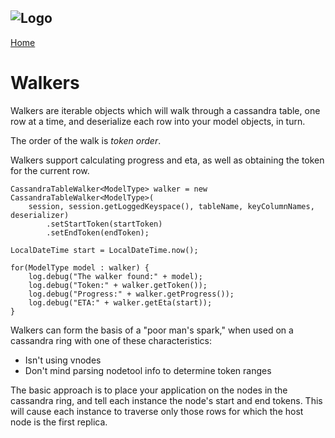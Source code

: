 ![Logo](https://www.clearcapital.com/wp-content/uploads/2015/02/Clear-Capital@2x.png)
--

[Home](README.md)

# Walkers

Walkers are iterable objects which will walk through a cassandra table, one row at a time,
and deserialize each row into your model objects, in turn.

The order of the walk is *token order*.

Walkers support calculating progress and eta, as well as obtaining the token for the current 
row.

```
CassandraTableWalker<ModelType> walker = new CassandraTableWalker<ModelType>(
    session, session.getLoggedKeyspace(), tableName, keyColumnNames, deserializer)
        .setStartToken(startToken)
        .setEndToken(endToken);
    
LocalDateTime start = LocalDateTime.now();
                    
for(ModelType model : walker) {
    log.debug("The walker found:" + model);
    log.debug("Token:" + walker.getToken());
    log.debug("Progress:" + walker.getProgress());
    log.debug("ETA:" + walker.getEta(start));
}
```

Walkers can form the basis of a "poor man's spark," when used on a cassandra ring with one of these characteristics:

- Isn't using vnodes
- Don't mind parsing nodetool info to determine token ranges

The basic approach is to place your application on the nodes in the cassandra ring, and tell each instance
the node's start and end tokens. This will cause each instance to traverse only those rows for which the
host node is the first replica.
